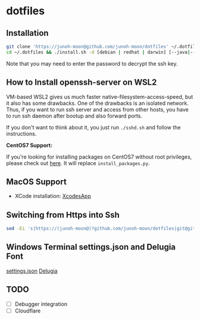 # dotfiles

## Installation

```bash
git clone 'https://junoh-moon@github.com/junoh-moon/dotfiles' ~/.dotfiles && \
cd ~/.dotfiles && ./install.sh -d [debian | redhat | darwin] [--java|--latex|--boost|--misc|--typescript]
```

Note that you may need to enter the password to decrypt the ssh key.

## How to Install openssh-server on WSL2

VM-based WSL2 gives us much faster native-filesystem-access-speed, but it also has some drawbacks. One of the drawbacks is an isolated network.
Thus, if you want to run ssh server and access from other hosts, you have to run ssh daemon after bootup and also forward ports.

If you don't want to think about it, you just run `./sshd.sh` and follow the instructions.

**CentOS7 Support:**

If you're looking for installing packages on CentOS7 without root privileges, please check out [here](https://gist.github.com/junoh-moon/f9c612a60aa25dc4940993529532eb97).
It will replace `install_packages.py`.

## MacOS Support

- XCode installation: [XcodesApp](https://github.com/XcodesOrg/XcodesApp)

## Switching from Https into Ssh

```sh
sed -Ei 's|https://(junoh-moon@)?github.com/junoh-moon/dotfiles|git@github.com:junoh-moon/dotfiles|' .git/config
```

## Windows Terminal settings.json and Delugia Font

[settings.json](https://nas.sixtyfive.me/s/botmPZwHwFCtENb)
[Delugia](https://github.com/adam7/delugia-code/releases)

## TODO

- [ ] Debugger integration
- [ ] Cloudflare
